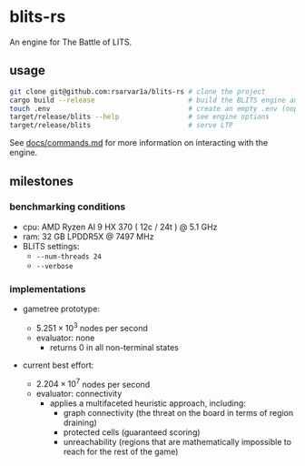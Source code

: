 # blits-rs

An engine for The Battle of LITS.

## usage

```sh
git clone git@github.com:rsarvar1a/blits-rs # clone the project
cargo build --release                       # build the BLITS engine and LTP server
touch .env                                  # create an empty .env (oops)
target/release/blits --help                 # see engine options
target/release/blits                        # serve LTP
```

See [docs/commands.md](docs/commands.md) for more information on interacting with the engine.

## milestones

### benchmarking conditions

- cpu: AMD Ryzen AI 9 HX 370 ( 12c / 24t ) @ 5.1 GHz
- ram: 32 GB LPDDR5X @ 7497 MHz
- BLITS settings: 
    - `--num-threads 24`
    - `--verbose`

### implementations

- gametree prototype:
    - $5.251\times10^3$ nodes per second
    - evaluator: none
        - returns 0 in all non-terminal states

- current best effort: 
    - $2.204\times10^7$ nodes per second
    - evaluator: connectivity
        - applies a multifaceted heuristic approach, including:
            - graph connectivity (the threat on the board in terms of region draining)
            - protected cells (guaranteed scoring)
            - unreachability (regions that are mathematically impossible to reach for the rest of the game)
